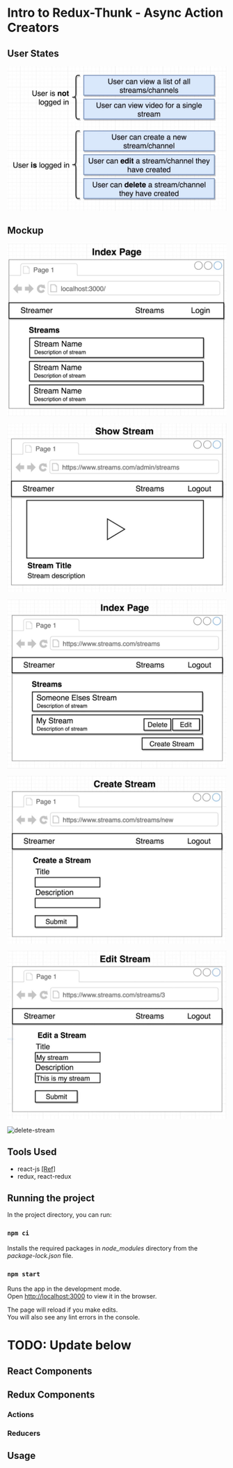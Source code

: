 # Intro to Redux-Thunk - Async Action Creators

## User States

![user-states](images/user-states.jpg 'user-states')

## Mockup

![index-page](images/1-index.jpg 'Index')

![show-stream](images/2-show-stream.jpg 'Show stream')

![logged-in-index](images/3-index-logged-in.jpg 'Index - Logged in')

![create-stream](images/4-create-stream.jpg 'Create stream')

![edit-stream](images/5-edit-stream.jpg 'Edit stream')

![delete-stream](images/6-show-stream.jpg 'Delete stream')

## Tools Used

- react-js [[Ref]](https://reactjs.org/docs/getting-started.html)
- redux, react-redux

## Running the project

In the project directory, you can run:

### `npm ci`

Installs the required packages in _node_modules_ directory from the _package-lock.json_ file.

### `npm start`

Runs the app in the development mode.<br />
Open [http://localhost:3000](http://localhost:3000) to view it in the browser.

The page will reload if you make edits.<br />
You will also see any lint errors in the console.

# TODO: Update below

## React Components

## Redux Components

### Actions

### Reducers

## Usage
